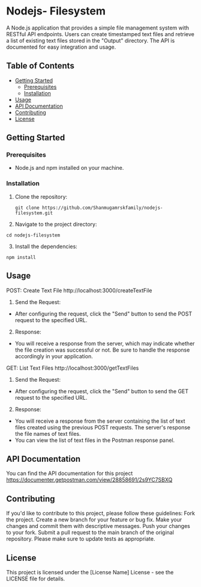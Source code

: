 # Nodejs- Filesystem

A Node.js application that provides a simple file management system with RESTful API endpoints. Users can create timestamped text files and retrieve a list of existing text files stored in the "Output" directory. The API is documented for easy integration and usage.

## Table of Contents

- [Getting Started](#getting-started)
  - [Prerequisites](#prerequisites)
  - [Installation](#installation)
- [Usage](#usage)
- [API Documentation](#api-documentation)
- [Contributing](#contributing)
- [License](#license)

## Getting Started

### Prerequisites

- Node.js and npm installed on your machine.

### Installation

1. Clone the repository:

   ```shell
   git clone https://github.com/Shanmugamrskfamily/nodejs-filesystem.git
   ```

2. Navigate to the project directory:

```shell
cd nodejs-filesystem
```

3. Install the dependencies:

```shell
npm install
```

## Usage

POST: Create Text File
http://localhost:3000/createTextFile

1. Send the Request:

- After configuring the request, click the "Send" button to send the POST request to the specified URL.

2. Response:

- You will receive a response from the server, which may indicate whether the file creation was successful or not. Be sure to handle the response accordingly in your application.

GET: List Text Files
http://localhost:3000/getTextFiles

1. Send the Request:

- After configuring the request, click the "Send" button to send the GET request to the specified URL.

2. Response:

- You will receive a response from the server containing the list of text files created using the previous POST requests. The server's response the file names of text files.
- You can view the list of text files in the Postman response panel.

## API Documentation

You can find the API documentation for this project https://documenter.getpostman.com/view/28858691/2s9YC7SBXQ

## Contributing

If you'd like to contribute to this project, please follow these guidelines:
Fork the project.
Create a new branch for your feature or bug fix.
Make your changes and commit them with descriptive messages.
Push your changes to your fork.
Submit a pull request to the main branch of the original repository.
Please make sure to update tests as appropriate.

## License

This project is licensed under the [License Name] License - see the LICENSE file for details.
